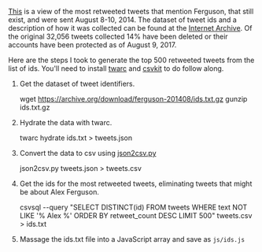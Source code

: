 [This](https://edsu.github.io/ferguson-201408) is a view of the most retweeted
tweets that mention Ferguson, that still exist, and were sent August 8-10, 2014.
The dataset of tweet ids and a description of how it was collected can be found
at the [Internet Archive](https://archive.org/details/ferguson-201408). Of the
original 32,056 tweets collected 14% have been deleted or their accounts have
been protected as of August 9, 2017.

Here are the steps I took to generate the top 500 retweeted tweets from the list
of ids. You'll need to install [twarc](https://github.com/docnow/twarc) and
[csvkit](https://csvkit.readthedocs.io/) to do follow along.

1. Get the dataset of tweet identifiers.

    wget https://archive.org/download/ferguson-201408/ids.txt.gz gunzip ids.txt.gz

2. Hydrate the data with twarc.

    twarc hydrate ids.txt > tweets.json 

3. Convert the data to csv using [json2csv.py](https://github.com/DocNow/twarc/blob/master/utils/json2csv.py)

    json2csv.py tweets.json > tweets.csv
    
4. Get the ids for the most retweeted tweets, eliminating tweets that might be
   about Alex Ferguson.
   
    csvsql --query "SELECT DISTINCT(id) FROM tweets WHERE text NOT LIKE '% Alex %' ORDER BY retweet_count DESC LIMIT 500" tweets.csv > ids.txt
   
5. Massage the ids.txt file into a JavaScript array and save as `js/ids.js`
